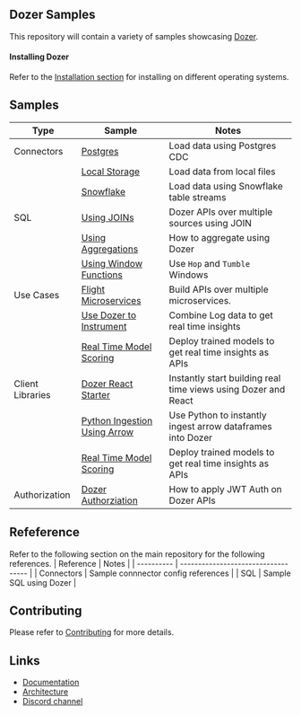 ## Dozer Samples

This repository will contain a variety of samples showcasing [Dozer](https://github.com/getdozer/dozer).

#### Installing Dozer

Refer to the [Installation section](https://getdozer.io/docs/installation) for installing on different operating systems.

## Samples

| Type             | Sample                                                  | Notes                                                        |
| ---------------- | ------------------------------------------------------- | ------------------------------------------------------------ |
| Connectors       | [Postgres](./connectors/postgres)                       | Load data using Postgres CDC                                 |
|                  | [Local Storage](/connectors/local-storage)              | Load data from local files                                   |
|                  | [Snowflake](./connectors/snowflake)                     | Load data using Snowflake table streams                      |
| SQL              | [Using JOINs](./sql/join)                               | Dozer APIs over multiple sources using JOIN                  |
|                  | [Using Aggregations](/sql/aggregrations)                | How to aggregate using Dozer                                 |
|                  | [Using Window Functions](./sql/window-functions)        | Use `Hop` and `Tumble` Windows                               |
| Use Cases        | [Flight Microservices](./usecases/pg-flights)           | Build APIs over multiple microservices.                      |
|                  | [Use Dozer to Instrument](./usecases/instrument)        | Combine Log data to get real time insights                   |
|                  | [Real Time Model Scoring](./usecases/model-scoring)     | Deploy trained models to get real time insights as APIs      |
| Client Libraries | [Dozer React Starter](./clients/react-sample)           | Instantly start building real time views using Dozer and React |
|                  | [Python Ingestion Using Arrow](./clients/python-sample) | Use Python to instantly ingest arrow dataframes into Dozer   |
|                  | [Real Time Model Scoring](./usecases/model-scoring)     | Deploy trained models to get real time insights as APIs      |
| Authorization    | [Dozer Authorziation](./authorization/auth-sample)      | How to apply JWT Auth on Dozer APIs                          |



## Refeference

Refer to the following section on the main repository for the following references.
| Reference  | Notes                               |
| ---------- | ----------------------------------- |
| Connectors | Sample connnector config references |
| SQL        | Sample SQL using Dozer              |


## Contributing
Please refer to [Contributing](https://getdozer.io/docs/contributing/overview) for more details.


## Links

- [Documentation](https://getdozer.io/docs/dozer/)
- [Architecture](https://getdozer.io/docs/dozer/architecture)
- [Discord channel](https://discord.gg/3eWXBgJaEQ)

